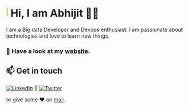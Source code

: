 # <img src="https://raw.githubusercontent.com/ABSphreak/ABSphreak/master/gifs/Hi.gif" height="32px" width="5px"> Hi, I am Abhijit 👨‍💻

I am a Big data Developer and Devops enthusiast. I am passionate about technologies and love to learn new things.

### 🔭 Have a look at my [website](https://abhijit-barik01.github.io/portfolio/).

## 📫 Get in touch
[![LinkedIn](https://img.shields.io/badge/LinkedIn-0077B5?style=for-the-badge&logo=linkedin&logoColor=white)](https://in.linkedin.com/in/abhijit-barik) || [![Twitter](https://img.shields.io/badge/Twitter-1DA1F2?style=for-the-badge&logo=twitter&logoColor=white)](https://twitter.com/Avi_ITguy) 

 or give some ♥ on [mail](mailto:abro45172018@gmail.com) .

